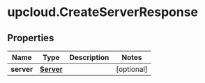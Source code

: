 # upcloud.CreateServerResponse

## Properties
Name | Type | Description | Notes
------------ | ------------- | ------------- | -------------
**server** | [**Server**](Server.md) |  | [optional] 


